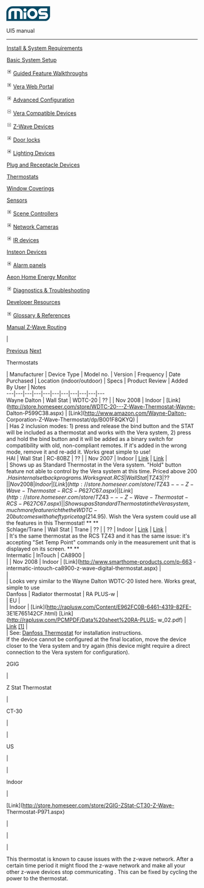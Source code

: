 ![](skins/mios/images/logo.png)

UI5 manual

  
---  
  
![](images/spacer.gif)[Install & System
Requirements](index.html#!docs5/installation_and_system_requirements_en_3pro_all.md)

![](images/spacer.gif)[Basic System Setup ](index.html#!docs5/getting_started_en_3pro_all.md)

![](skins/mios/images/plus.gif)[Guided Feature Walkthroughs
](features_en_3pro_all.html)

![](skins/mios/images/plus.gif)[Vera Web Portal](index.html#!docs5/web_portal_en_3pro_all.md)

![](skins/mios/images/plus.gif)[Advanced
Configuration](index.html#!docs5/advanced_configuration_en_3pro_all.md)

![](skins/mios/images/minus.gif)[Vera Compatible
Devices](index.html#!docs5/supported_hardware_en_3pro_all.md)

![](skins/mios/images/minus.gif)[Z-Wave Devices](index.html#!docs5/zwave_devices_en_3pro_all.md)

![](skins/mios/images/plus.gif)[Door locks](index.html#!docs5/door_locks_en_3pro_all.md)

![](skins/mios/images/plus.gif)[Lighting Devices](index.html#!docs5/lighting_devices_en_3pro_all.md)

![](images/spacer.gif)[Plug and Receptacle Devices](index.html#!docs5/plug_devices_en_3pro_all.md)

![](images/spacer.gif)[Thermostats](index.html#!docs5/thermostats_en_3pro_all.md)

![](images/spacer.gif)[Window Coverings](index.html#!docs5/window_coverings_en_3pro_all.md)

![](images/spacer.gif)[Sensors](index.html#!docs5/sensors_en_3pro_all.md)

![](skins/mios/images/plus.gif)[Scene Controllers](index.html#!docs5/scene_controllers_en_3pro_all.md)

![](skins/mios/images/plus.gif)[Network Cameras](index.html#!docs5/ip_camera_en_3pro_all.md)

![](skins/mios/images/plus.gif)[IR devices](index.html#!docs5/infrared_en_3pro_all.md)

![](images/spacer.gif)[Insteon Devices](index.html#!docs5/Insteon_en_3pro_all.md)

![](skins/mios/images/plus.gif)[Alarm panels](index.html#!docs5/alarm_en_3pro_all.md)

![](images/spacer.gif)[Aeon Home Energy Monitor](index.html#!docs5/aeon_en_3pro_all.md)

![](skins/mios/images/plus.gif)[Diagnostics &
Troubleshooting](index.html#!docs5/troubleshooting_en_3pro_all.md)

![](images/spacer.gif)[Developer Resources](index.html#!docs5/developers_en_3pro_all.md)

![](skins/mios/images/plus.gif)[Glossary &
References](index.html#!docs5/reference_en_3pro_all.md)

![](images/spacer.gif)[Manual Z-Wave Routing](index.html#!docs5/ManualRoute_en_3pro_all.md)

|

[Previous](index.html#!docs5/plug_devices_en_3pro_all.md)
[Next](index.html#!docs5/window_coverings_en_3pro_all.md)

Thermostats

|  Manufacturer  |  Device Type  |  Model no.  |  Version  |  Frequency  |
Date Purchased  |  Location (indoor/outdoor)  |  Specs  |  Product Review  |
Added  
By User  |  Notes  
---|---|---|---|---|---|---|---|---|---|---  
Wayne Dalton  |  Wall Stat  |  WDTC-20  |   ??  |    |  Nov 2008  |  Indoor  |
[Link](http://store.homeseer.com/store/WDTC-20---Z-Wave-Thermostat-Wayne-
Dalton-P599C38.aspx) |  [Link](http://www.amazon.com/Wayne-Dalton-
Corporation-Z-Wave-Thermostat/dp/B001F8QKYQ) |  
|  Has 2 inclusion modes: 1) press and release the bind button and the STAT
will be included as a thermostat and works with the Vera  system, 2) press and
hold the bind button and it will be added as a binary switch for compatibility
with old, non-compliant remotes. If it's added in the wrong mode, remove it
and re-add it. Works great simple to use!  
HAI  |  Wall Stat  |  RC-80BZ  |   ??  |    |  Nov 2007  |  Indoor  |
[Link](http://www.homeauto.com/) |
[Link](http://www.homeauto.com/Downloads/Products/Omnistat/rcr80.pdf) |  
|  Shows up as Standard Thermostat in the Vera system. "Hold" button feature
not able to control by the Vera system at this time. Priced above 200 $. Has
internal setback programs. Works great.  
RCS  |  Wall Stat  |  TZ43  |   ??  |    |  Nov 2008  |  Indoor  |
[Link](http://store.homeseer.com/store/TZ43---Z-Wave-Thermostat-RCS-
P627C67.aspx) |  [Link](http://store.homeseer.com/store/TZ43---Z-Wave-
Thermostat-RCS-P627C67.aspx) |  
|  Shows up as Standard Thermostat in the Vera system, much more feature rich
the the WDTC-20 but comes with a hefty price tag ($214.95). Wish the Vera
system could use all the features in this Thermostat! ** **  
Schlage/Trane  |  Wall Stat  |  Trane  |   ??  |    |   ??  |  Indoor  |
[Link](http://www.link.schlage.com/Products/Pages/Thermostat.aspx) |
[Link](http://www.trane.com/Residential/Products/Thermostats) |  
|  It's the same thermostat as the RCS TZ43 and it has the same issue: it's
accepting "Set Temp Point" commands only in the measurement unit that is
displayed on its screen. ** **  
Intermatic  |  InTouch  |  CA8900  |  
|    |  Nov 2008  |  Indoor  |  [Link](http://www.smarthome-products.com/p-663
-intermatic-intouch-ca8900-z-wave-digital-thermostat.aspx) |  
|  
|  Looks very similar to the Wayne Dalton WDTC-20 listed here. Works great,
simple to use  
Danfoss  |  Radiator thermostat  |  RA PLUS-w  |  
|  EU  |  
|  Indoor  |  [Link](http://raplusw.com/Content/E962FC0B-6461-4319-82FE-
3E1E765142CF.html) [Link](http://raplusw.com/PCMPDF/Data%20sheet%20RA-PLUS-
w_02.pdf) |
[Link](http://www.eurox10.com/Product/ZWave/Actuators/ZWDNF_RA_PLUS-W.htm)
[[1]](http://www.eurox10.com/) |  
|  See: [Danfoss
Thermostat](http://wiki.micasaverde.com/index.php/Danfoss_Thermostat) for
installation instructions.  
If the device cannot be configured at the final location, move the device
closer to the Vera system  and try again (this device might require a direct
connection to the Vera system for configuration).  
  
  2GIG  

|

Z Stat Thermostat  

|

  CT-30

|



|

US

|



|

Indoor

|

[Link](http://store.homeseer.com/store/2GIG-ZStat-CT30-Z-Wave-
Thermostat-P971.aspx)

|



|



|

This thermostat is known to cause issues with the z-wave network. After a
certain time period it might flood the z-wave network and make all your other
z-wave devices stop communicating . This can be fixed by cycling the power to
the thermostat.  
  
  
  

